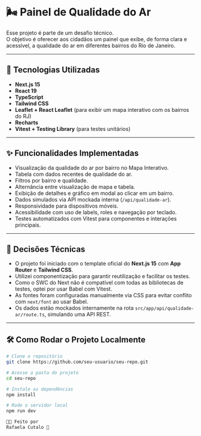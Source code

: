 # 🌬️ Painel de Qualidade do Ar

Esse projeto é parte de um desafio técnico.  
O objetivo é oferecer aos cidadãos um painel que exibe, de forma clara e acessível, a qualidade do ar em diferentes bairros do Rio de Janeiro.

---

## 🚀 Tecnologias Utilizadas

- **Next.js 15**  
- **React 19**  
- **TypeScript**  
- **Tailwind CSS**  
- **Leaflet + React Leaflet** (para exibir um mapa interativo com os bairros do RJ)  
- **Recharts**  
- **Vitest + Testing Library** (para testes unitários)

---

## ✨ Funcionalidades Implementadas

- Visualização da qualidade do ar por bairro no Mapa Interativo.  
- Tabela com dados recentes de qualidade do ar.  
- Filtros por bairro e qualidade.  
- Alternância entre visualização de mapa e tabela.  
- Exibição de detalhes e gráfico em modal ao clicar em um bairro.  
- Dados simulados via API mockada interna (`/api/qualidade-ar`).  
- Responsividade para dispositivos móveis.  
- Acessibilidade com uso de labels, roles e navegação por teclado.  
- Testes automatizados com Vitest para componentes e interações principais.

---

## 🧠 Decisões Técnicas

- O projeto foi iniciado com o template oficial do **Next.js 15** com **App Router** e **Tailwind CSS**.  
- Utilizei componentização para garantir reutilização e facilitar os testes.  
- Como o SWC do Next não é compatível com todas as bibliotecas de testes, optei por usar Babel com Vitest.  
- As fontes foram configuradas manualmente via CSS para evitar conflito com `next/font` ao usar Babel.  
- Os dados estão mockados internamente na rota `src/app/api/qualidade-ar/route.ts`, simulando uma API REST.

---

## 🛠️ Como Rodar o Projeto Localmente

```bash
# Clone o repositório
git clone https://github.com/seu-usuario/seu-repo.git

# Acesse a pasta do projeto
cd seu-repo

# Instale as dependências
npm install

# Rode o servidor local
npm run dev

🧑‍💻 Feito por
Rafaela Cutalo 🚀
